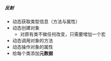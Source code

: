 ##### 反射

* 动态获取类型信息（方法与属性）
* 动态创建对象
  * 对原有类不做任何改变，只需要增加一个宏
* 动态调用对象的方法
* 动态操作对象的属性
* 给每个类添加**元数据**

 